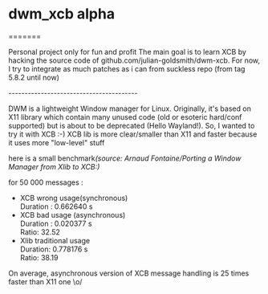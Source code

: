 <h1>dwm_xcb alpha</h1>

=======
<p>
Personal project only for fun and profit
The main goal is to learn XCB by hacking the source code of github.com/julian-goldsmith/dwm-xcb.
For now, I try to integrate as much patches as i can from suckless repo (from tag 5.8.2 until now)
</p>
----------------------------------------
<p>
DWM is a lightweight Window manager for Linux.
Originally, it's based on X11 library which contain many unused code (old or esoteric hard/conf supported) but is about to be deprecated (Hello Wayland!).
So, I wanted to try it with XCB :-)
XCB lib is more clear/smaller than X11 and faster because it uses more "low-level" stuff
</p>
<p>
here is a small benchmark<i>(source: Arnaud Fontaine/Porting a Window Manager from Xlib to XCB:)</i>

for 50 000 messages :
<ul>
<li> XCB wrong usage(synchronous)<br>
Duration : 0.662640 s

<li> XCB bad usage (asynchronous)<br>
Duration : 0.020377 s<br>
Ratio: 32.52

<li> Xlib traditional usage<br>
Duration: 0.778176 s<br>
Ratio: 38.19
</ul>
On average, asynchronous version of XCB message handling is 25 times faster than X11 one  \o/
</p>
